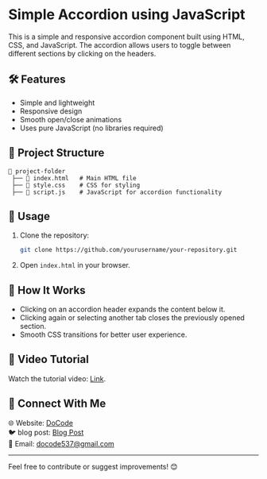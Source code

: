 # Simple Accordion using JavaScript

This is a simple and responsive accordion component built using HTML, CSS, and JavaScript. The accordion allows users to toggle between different sections by clicking on the headers.

## 🛠️ Features
- Simple and lightweight
- Responsive design
- Smooth open/close animations
- Uses pure JavaScript (no libraries required)

## 📂 Project Structure
```
📁 project-folder
 ├── 📄 index.html   # Main HTML file
 ├── 📄 style.css    # CSS for styling
 ├── 📄 script.js    # JavaScript for accordion functionality
```

## 📜 Usage
1. Clone the repository:
   ```bash
   git clone https://github.com/yourusername/your-repository.git
   ```
2. Open `index.html` in your browser.

## 📝 How It Works
- Clicking on an accordion header expands the content below it.
- Clicking again or selecting another tab closes the previously opened section.
- Smooth CSS transitions for better user experience.

## 🎥 Video Tutorial
Watch the tutorial video: [Link](https://www.youtube.com/watch?v=EMuYLNUPxCs).

## 📩 Connect With Me
🌐 Website: [DoCode](https://docode.co.in/)  
🐦 blog post: [Blog Post](https://docode.co.in/post/simple-accordion-using-javascript)  
📧 Email: docode537@gmail.com 

---
Feel free to contribute or suggest improvements! 😊
